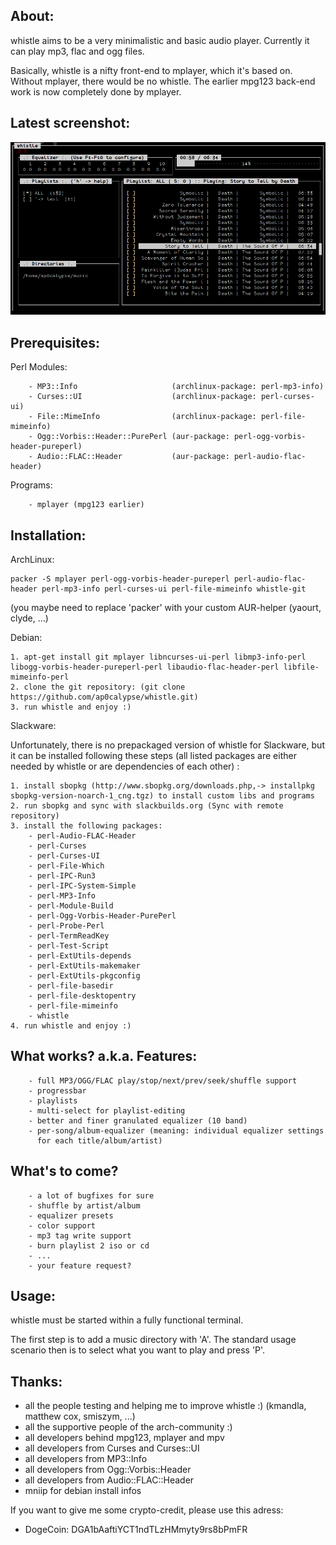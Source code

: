 About:
------

whistle aims to be a very minimalistic and basic audio player.
Currently it can play mp3, flac and ogg files.

Basically, whistle is a nifty front-end to mplayer, which it's
based on. Without mplayer, there would be no whistle. The earlier
mpg123 back-end work is now completely done by mplayer.


Latest screenshot:
------------------

![screenshot whistle](screenshot.png "Screenshot")


Prerequisites:
--------------

Perl Modules:
    
        - MP3::Info                     (archlinux-package: perl-mp3-info)
        - Curses::UI                    (archlinux-package: perl-curses-ui)
        - File::MimeInfo                (archlinux-package: perl-file-mimeinfo)
        - Ogg::Vorbis::Header::PurePerl (aur-package: perl-ogg-vorbis-header-pureperl)
        - Audio::FLAC::Header           (aur-package: perl-audio-flac-header)

Programs:

        - mplayer (mpg123 earlier)


Installation:
-------------

ArchLinux:

    packer -S mplayer perl-ogg-vorbis-header-pureperl perl-audio-flac-header perl-mp3-info perl-curses-ui perl-file-mimeinfo whistle-git
    
(you maybe need to replace 'packer' with your custom AUR-helper (yaourt, clyde, ...)


Debian:

    1. apt-get install git mplayer libncurses-ui-perl libmp3-info-perl libogg-vorbis-header-pureperl-perl libaudio-flac-header-perl libfile-mimeinfo-perl
    2. clone the git repository: (git clone https://github.com/ap0calypse/whistle.git)
    3. run whistle and enjoy :)

Slackware:

Unfortunately, there is no prepackaged version of whistle for Slackware, but it can be installed following these steps (all listed packages are either needed by whistle or are dependencies of each other) :

    1. install sbopkg (http://www.sbopkg.org/downloads.php,-> installpkg sbopkg-version-noarch-1_cng.tgz) to install custom libs and programs
    2. run sbopkg and sync with slackbuilds.org (Sync with remote repository)
    3. install the following packages:
        - perl-Audio-FLAC-Header
        - perl-Curses
        - perl-Curses-UI
        - perl-File-Which
        - perl-IPC-Run3
        - perl-IPC-System-Simple
        - perl-MP3-Info
        - perl-Module-Build
        - perl-Ogg-Vorbis-Header-PurePerl
        - perl-Probe-Perl
        - perl-TermReadKey
        - perl-Test-Script
        - perl-ExtUtils-depends
        - perl-ExtUtils-makemaker
        - perl-ExtUtils-pkgconfig
        - perl-file-basedir
        - perl-file-desktopentry
        - perl-file-mimeinfo
        - whistle
    4. run whistle and enjoy :)


What works? a.k.a. Features:
----------------------------

        - full MP3/OGG/FLAC play/stop/next/prev/seek/shuffle support
        - progressbar
        - playlists
        - multi-select for playlist-editing
        - better and finer granulated equalizer (10 band)
        - per-song/album-equalizer (meaning: individual equalizer settings 
          for each title/album/artist)


What's to come?
---------------

        - a lot of bugfixes for sure
        - shuffle by artist/album
        - equalizer presets
        - color support
        - mp3 tag write support
        - burn playlist 2 iso or cd
        - ...
        - your feature request?


Usage:
------

whistle must be started within a fully functional terminal.

The first step is to add a music directory with 'A'. The standard
usage scenario then is to select what you want to play and press 'P'.


Thanks:
-------
 - all the people testing and helping me to improve whistle :)
   (kmandla, matthew cox, smiszym, ...)
 - all the supportive people of the arch-community :)
 - all developers behind mpg123, mplayer and mpv
 - all developers from Curses and Curses::UI
 - all developers from MP3::Info
 - all developers from Ogg::Vorbis::Header
 - all developers from Audio::FLAC::Header
 - mniip for debian install infos
 


If you want to give me some crypto-credit, please use this adress:

  - DogeCoin:   DGA1bAaftiYCT1ndTLzHMmyty9rs8bPmFR
